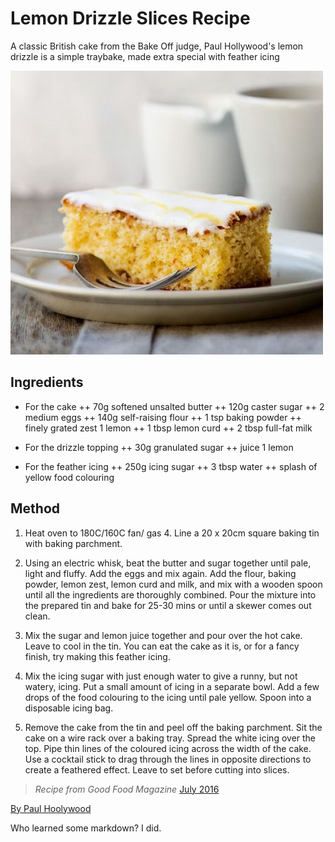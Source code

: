 # Lemon Drizzle Slices Recipe

A classic British cake from the Bake Off judge, Paul Hollywood's lemon drizzle is a simple traybake, made extra special with feather icing

![Lemon Cake](./cake.jpg)

## Ingredients

+ For the cake
   ++ 70g softened unsalted butter
   ++ 120g caster sugar
   ++ 2 medium eggs
   ++ 140g self-raising flour
   ++ 1 tsp baking powder
   ++ finely grated zest 1 lemon
   ++ 1 tbsp lemon curd
   ++ 2 tbsp full-fat milk
+ For the drizzle topping
   ++ 30g granulated sugar
   ++ juice 1 lemon

+ For the feather icing
   ++ 250g icing sugar
   ++ 3 tbsp water
   ++ splash of yellow food colouring

## Method

1. Heat oven to 180C/160C fan/ gas 4. Line a 20 x 20cm square baking tin with baking parchment.

2. Using an electric whisk, beat the butter and sugar together until pale, light and fluffy. Add the eggs and mix again. Add the flour, baking powder, lemon zest, lemon curd and milk, and mix with a wooden spoon until all the ingredients are thoroughly combined. Pour the mixture into the prepared tin and bake for 25-30 mins or until a skewer comes out clean.

3. Mix the sugar and lemon juice together and pour over the hot cake. Leave to cool in the tin. You can eat the cake as it is, or for a fancy finish, try making this feather icing.

4. Mix the icing sugar with just enough water to give a runny, but not watery, icing. Put a small amount of icing in a separate bowl. Add a few drops of the food colouring to the icing until pale yellow. Spoon into a disposable icing bag.

5. Remove the cake from the tin and peel off the baking parchment. Sit the cake on a wire rack over a baking tray. Spread the white icing over the top. Pipe thin lines of the coloured icing across the width of the cake. Use a cocktail stick to drag through the lines in opposite directions to create a feathered effect. Leave to set before cutting into slices.

> *Recipe from Good Food Magazine* [July 2016](1)

[By Paul Hoolywood](2)

[1]: https://www.bbcgoodfood.com/search/recipes/date/1467327600

[2]: https://www.bbcgoodfood.com/chef/paul-hollywood

Who learned some markdown? I did.
